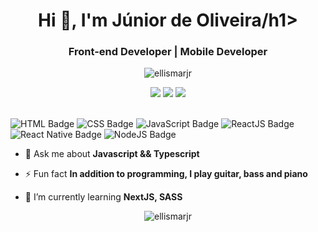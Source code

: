 <h1 align="center">Hi 👋, I'm Júnior de Oliveira/h1>
<h3 align="center">Front-end Developer | Mobile Developer</h3>
<p align="center"> <img src="https://komarev.com/ghpvc/?username=ellismarjr" alt="ellismarjr" /> </p>

<div align="center">
  <a href="https://www.linkedin.com/in/ellismarjunior/"><img src="https://img.shields.io/badge/linkedin-0077B5.svg?style=for-the-badge&logo=linkedin&logoColor=white"></a>
<a href="https://twitter.com/ellismarjunior"><img src="https://img.shields.io/badge/twitter-1DA1F2.svg?style=for-the-badge&logo=twitter&logoColor=white"></a>
<a href="mailto:ellismar.junior@gmail.com"><img src="https://img.shields.io/badge/e‑mail-D14836.svg?style=for-the-badge&logo=GMail&logoColor=white"></a>
</div>

<br />
 
![HTML Badge](https://img.shields.io/badge/-HTML-orange)
![CSS Badge](https://img.shields.io/badge/-CSS-blue)
![JavaScript Badge](https://img.shields.io/badge/-JavaScript-yellow)
![ReactJS Badge](https://img.shields.io/badge/-ReactJS-blue)
![React Native Badge](https://img.shields.io/badge/-React%20Native-purple)
![NodeJS Badge](https://img.shields.io/badge/-Node.js-limegreen) 


- 💬 Ask me about **Javascript && Typescript**

- ⚡ Fun fact **In addition to programming, I play guitar, bass and piano**
- 🌱 I’m currently learning **NextJS, SASS**
  
<p align="center">
  <img src="https://github-readme-stats.vercel.app/api?username=ellismarjr&show_icons=true&theme=dark" alt="ellismarjr" />
</p>
</br>


<!--
**ellismarjr/ellismarjr** is a ✨ _special_ ✨ repository because its `README.md` (this file) appears on your GitHub profile.

Here are some ideas to get you started:

- 🔭 I’m currently working on ...
- 🌱 I’m currently learning ...
- 👯 I’m looking to collaborate on ...
- 🤔 I’m looking for help with ...
- 💬 Ask me about ...
- 📫 How to reach me: ...
- 😄 Pronouns: ...
- ⚡ Fun fact: ...
-->
